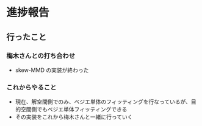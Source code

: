 # 進捗報告
## 行ったこと

### 梅木さんとの打ち合わせ     
- skew-MMD の実装が終わった

### これからやること
- 現在、解空間側でのみ、ベジエ単体のフィッティングを行なっているが、目的空間側でもベジエ単体フィッティングできる
- その実装をこれから梅木さんと一緒に行っていく
